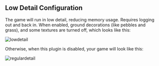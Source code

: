 ## Low Detail Configuration

The game will run in low detail, reducing memory usage. Requires logging out and back in.
When enabled, ground decorations (like pebbles and grass), and some textures are turned off, which looks like this:

![lowdetail](https://user-images.githubusercontent.com/34518321/37544370-1fa45412-293b-11e8-8976-b1e5f1bbfe9a.png)

Otherwise, when this plugin is disabled, your game will look like this:

![regulardetail](https://user-images.githubusercontent.com/34518321/37544371-1fb3c0a0-293b-11e8-926f-2464121e0344.png)
